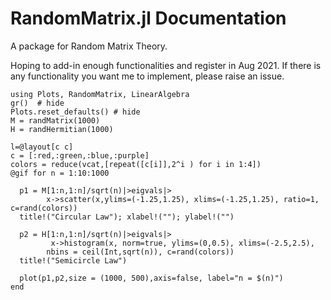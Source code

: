 # RandomMatrix.jl Documentation

A package for Random Matrix Theory.

Hoping to add-in enough functionalities and register in Aug 2021. If there is any functionality you want me to implement, please raise an issue.
```@example
using Plots, RandomMatrix, LinearAlgebra
gr()  # hide
Plots.reset_defaults() # hide 
M = randMatrix(1000)
H = randHermitian(1000)

l=@layout[c c]
c = [:red,:green,:blue,:purple]
colors = reduce(vcat,[repeat([c[i]],2^i ) for i in 1:4])
@gif for n = 1:10:1000
     
  p1 = M[1:n,1:n]/sqrt(n)|>eigvals|> 
        x->scatter(x,ylims=(-1.25,1.25), xlims=(-1.25,1.25), ratio=1, c=rand(colors))
  title!("Circular Law"); xlabel!(""); ylabel!("")
    
  p2 = H[1:n,1:n]/sqrt(n)|>eigvals|>
         x->histogram(x, norm=true, ylims=(0,0.5), xlims=(-2.5,2.5),
        nbins = ceil(Int,sqrt(n)), c=rand(colors))
  title!("Semicircle Law")  

  plot(p1,p2,size = (1000, 500),axis=false, label="n = $(n)")
end 
```